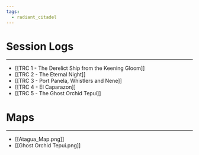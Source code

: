```yaml
---
tags:
  - radiant_citadel
---
```

# Session Logs
---
- [[TRC 1 - The Derelict Ship from the Keening Gloom]]
- [[TRC 2 - The Eternal Night]]
- [[TRC 3 - Port Panela, Whistlers and Nene]]
- [[TRC 4 - El Caparazon]]
- [[TRC 5 - The Ghost Orchid Tepui]]

# Maps
---
- [[Atagua_Map.png]]
- [[Ghost Orchid Tepui.png]]

